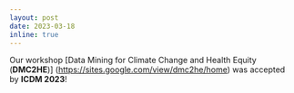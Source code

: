 ```yaml
---
layout: post
date: 2023-03-18
inline: true
---
```


Our workshop [Data Mining for Climate Change and Health Equity (**DMC2HE**)] (https://sites.google.com/view/dmc2he/home) was accepted by **ICDM 2023**!
